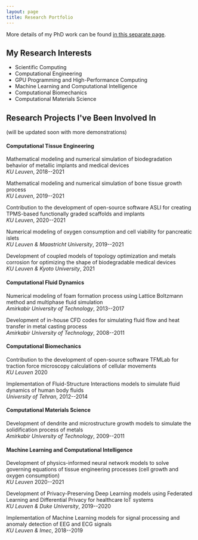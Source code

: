 ```yaml
---
layout: page
title: Research Portfolio
---
```


More details of my PhD work can be found [in this separate page](phd).

<!-- [My Research Interests](#interests)
[Research Projects I've Been Involved In](#projects)
[My PhD Project](#phd_project) -->

## <a name="interests"></a> My Research Interests

* Scientific Computing
* Computational Engineering
* GPU Programming and High-Performance Computing
* Machine Learning and Computational Intelligence
* Computational Biomechanics
* Computational Materials Science

## <a name="projects"></a> Research Projects I've Been Involved In

(will be updated soon with more demonstrations)

#### Computational Tissue Engineering

<!-- add atlas work -->

Mathematical modeling and numerical simulation of biodegradation behavior of metallic implants and medical devices\
*KU Leuven*, 2018--2021
<!-- Development of open-source software BioDeg for massively-parallel simulation of biodegradation and corrosion of metallic biomaterials\
*KU Leuven*, 2020--2021 -->

Mathematical modeling and numerical simulation of bone tissue growth process\
*KU Leuven*, 2019--2021

Contribution to the development of open-source software ASLI for creating TPMS-based functionally graded scaffolds and implants\
*KU Leuven*, 2020--2021

Numerical modeling of oxygen consumption and cell viability for pancreatic islets\
*KU Leuven & Maastricht University*, 2019--2021

Development of coupled models of topology optimization and metals corrosion for optimizing the shape of biodegradable medical devices\
*KU Leuven & Kyoto University*, 2021

#### Computational Fluid Dynamics

Numerical modeling of foam formation process using Lattice Boltzmann method and multiphase fluid simulation\
*Amirkabir University of Technology*, 2013--2017

Development of in-house CFD codes for simulating fluid flow and heat transfer in metal casting process\
*Amirkabir University of Technology*, 2008--2011

#### Computational Biomechanics

Contribution to the development of open-source software TFMLab for traction force microscopy calculations of cellular movements\
*KU Leuven* 2020

Implementation of Fluid-Structure Interactions models to simulate fluid dynamics of human body fluids\
*University of Tehran*, 2012--2014
<!-- Implementation of ANN models to investigate complex parameters of urology diseases\
*University of Tehran*, 2013--2014 -->


#### Computational Materials Science

Development of dendrite and microstructure growth models to simulate the solidification process of metals\
*Amirkabir University of Technology*, 2009--2011
<!-- CFD aspects -->
<!-- Development of coupling simulation software packages to link multiphysics CFD models and AI\
*Amirkabir University of Technology*, 2010--2011 -->
<!-- Implementation of ANN models to investigate relations between porous media parameters and permeability\
*Amirkabir University of Technology*, 2010--2011 -->

#### Machine Learning and Computational Intelligence

Development of physics-informed neural network models to solve governing equations of tissue engineering processes (cell growth and oxygen consumption)\
*KU Leuven* 2020--2021

Development of Privacy-Preserving Deep Learning models using Federated Learning and Differential Privacy for healthcare IoT systems\
*KU Leuven & Duke University*, 2019--2020

Implementation of Machine Learning models for signal processing and anomaly detection of EEG and ECG signals\
*KU Leuven & Imec*, 2018--2019

